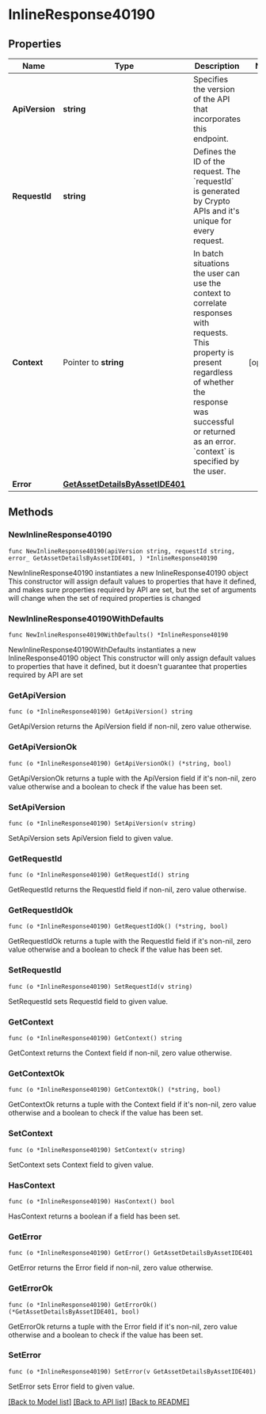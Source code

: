 # InlineResponse40190

## Properties

Name | Type | Description | Notes
------------ | ------------- | ------------- | -------------
**ApiVersion** | **string** | Specifies the version of the API that incorporates this endpoint. | 
**RequestId** | **string** | Defines the ID of the request. The &#x60;requestId&#x60; is generated by Crypto APIs and it&#39;s unique for every request. | 
**Context** | Pointer to **string** | In batch situations the user can use the context to correlate responses with requests. This property is present regardless of whether the response was successful or returned as an error. &#x60;context&#x60; is specified by the user. | [optional] 
**Error** | [**GetAssetDetailsByAssetIDE401**](GetAssetDetailsByAssetIDE401.md) |  | 

## Methods

### NewInlineResponse40190

`func NewInlineResponse40190(apiVersion string, requestId string, error_ GetAssetDetailsByAssetIDE401, ) *InlineResponse40190`

NewInlineResponse40190 instantiates a new InlineResponse40190 object
This constructor will assign default values to properties that have it defined,
and makes sure properties required by API are set, but the set of arguments
will change when the set of required properties is changed

### NewInlineResponse40190WithDefaults

`func NewInlineResponse40190WithDefaults() *InlineResponse40190`

NewInlineResponse40190WithDefaults instantiates a new InlineResponse40190 object
This constructor will only assign default values to properties that have it defined,
but it doesn't guarantee that properties required by API are set

### GetApiVersion

`func (o *InlineResponse40190) GetApiVersion() string`

GetApiVersion returns the ApiVersion field if non-nil, zero value otherwise.

### GetApiVersionOk

`func (o *InlineResponse40190) GetApiVersionOk() (*string, bool)`

GetApiVersionOk returns a tuple with the ApiVersion field if it's non-nil, zero value otherwise
and a boolean to check if the value has been set.

### SetApiVersion

`func (o *InlineResponse40190) SetApiVersion(v string)`

SetApiVersion sets ApiVersion field to given value.


### GetRequestId

`func (o *InlineResponse40190) GetRequestId() string`

GetRequestId returns the RequestId field if non-nil, zero value otherwise.

### GetRequestIdOk

`func (o *InlineResponse40190) GetRequestIdOk() (*string, bool)`

GetRequestIdOk returns a tuple with the RequestId field if it's non-nil, zero value otherwise
and a boolean to check if the value has been set.

### SetRequestId

`func (o *InlineResponse40190) SetRequestId(v string)`

SetRequestId sets RequestId field to given value.


### GetContext

`func (o *InlineResponse40190) GetContext() string`

GetContext returns the Context field if non-nil, zero value otherwise.

### GetContextOk

`func (o *InlineResponse40190) GetContextOk() (*string, bool)`

GetContextOk returns a tuple with the Context field if it's non-nil, zero value otherwise
and a boolean to check if the value has been set.

### SetContext

`func (o *InlineResponse40190) SetContext(v string)`

SetContext sets Context field to given value.

### HasContext

`func (o *InlineResponse40190) HasContext() bool`

HasContext returns a boolean if a field has been set.

### GetError

`func (o *InlineResponse40190) GetError() GetAssetDetailsByAssetIDE401`

GetError returns the Error field if non-nil, zero value otherwise.

### GetErrorOk

`func (o *InlineResponse40190) GetErrorOk() (*GetAssetDetailsByAssetIDE401, bool)`

GetErrorOk returns a tuple with the Error field if it's non-nil, zero value otherwise
and a boolean to check if the value has been set.

### SetError

`func (o *InlineResponse40190) SetError(v GetAssetDetailsByAssetIDE401)`

SetError sets Error field to given value.



[[Back to Model list]](../README.md#documentation-for-models) [[Back to API list]](../README.md#documentation-for-api-endpoints) [[Back to README]](../README.md)


